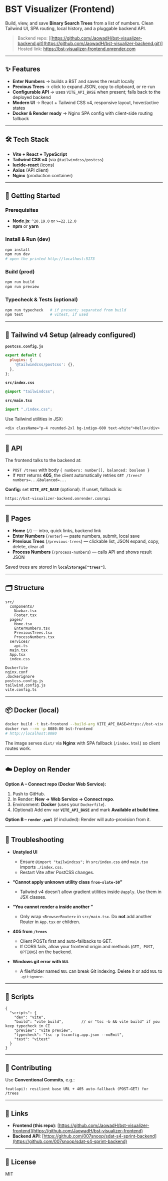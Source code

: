 # BST Visualizer (Frontend)

Build, view, and save **Binary Search Trees** from a list of numbers.
Clean Tailwind UI, SPA routing, local history, and a pluggable backend API.

> Backend repo: [[https://github.com/JaowadH/bst-visualizer-backend.git](https://github.com/JaowadH/bst-visualizer-backend.git)]
> Hosted link: https://bst-visualizer-frontend.onrender.com

---

## ✨ Features

* **Enter Numbers** → builds a BST and saves the result locally
* **Previous Trees** → click to expand JSON, copy to clipboard, or re-run
* **Configurable API** → uses `VITE_API_BASE` when present; falls back to the deployed backend
* **Modern UI** → React + Tailwind CSS v4, responsive layout, hover/active states
* **Docker & Render ready** → Nginx SPA config with client-side routing fallback

---

## 🛠️ Tech Stack

* **Vite + React + TypeScript**
* **Tailwind CSS v4** (via `@tailwindcss/postcss`)
* **lucide-react** (icons)
* **Axios** (API client)
* **Nginx** (production container)

---

## 🚀 Getting Started

### Prerequisites

* **Node.js**: `^20.19.0` or `>=22.12.0`
* **npm** or **yarn**

### Install & Run (dev)

```bash
npm install
npm run dev
# open the printed http://localhost:5173
```

### Build (prod)

```bash
npm run build
npm run preview
```

### Typecheck & Tests (optional)

```bash
npm run typecheck   # if present; separated from build
npm test            # vitest, if used
```

---

## 🧩 Tailwind v4 Setup (already configured)

**`postcss.config.js`**

```js
export default {
  plugins: {
    '@tailwindcss/postcss': {},
  },
};
```

**`src/index.css`**

```css
@import "tailwindcss";
```

**`src/main.tsx`**

```ts
import "./index.css";
```

Use Tailwind utilities in JSX:

```tsx
<div className="p-4 rounded-2xl bg-indigo-600 text-white">Hello</div>
```

---

## 🔌 API

The frontend talks to the backend at:

* `POST /trees` with body `{ numbers: number[], balanced: boolean }`
* If `POST` returns **405**, the client automatically retries `GET /trees?numbers=...&balanced=...`

**Config:** set **`VITE_API_BASE`** (optional). If unset, fallback is:

```
https://bst-visualizer-backend.onrender.com/api
```

---

## 🧭 Pages

* **Home** (`/`) — intro, quick links, backend link
* **Enter Numbers** (`/enter`) — paste numbers, submit, local save
* **Previous Trees** (`/previous-trees`) — clickable list, JSON expand, copy, delete, clear all
* **Process Numbers** (`/process-numbers`) — calls API and shows result JSON

Saved trees are stored in **`localStorage["trees"]`**.

---

## 🗂️ Structure

```
src/
  components/
    Navbar.tsx
    Footer.tsx
  pages/
    Home.tsx
    EnterNumbers.tsx
    PreviousTrees.tsx
    ProcessNumbers.tsx
  services/
    api.ts
  main.tsx
  App.tsx
  index.css

Dockerfile
nginx.conf
.dockerignore
postcss.config.js
tailwind.config.js
vite.config.ts
```

---

## 📦 Docker (local)

```bash
docker build -t bst-frontend --build-arg VITE_API_BASE=https://bst-visualizer-backend.onrender.com/api .
docker run --rm -p 8080:80 bst-frontend
# http://localhost:8080
```

The image serves `dist/` via **Nginx** with SPA fallback (`/index.html`) so client routes work.

---

## ☁️ Deploy on Render

**Option A – Connect repo (Docker Web Service):**

1. Push to GitHub.
2. In Render: **New → Web Service → Connect repo**.
3. Environment: **Docker** (uses your `Dockerfile`).
4. (Optional) Add env var **`VITE_API_BASE`** and mark **Available at build time**.

**Option B – `render.yaml`** (if included): Render will auto-provision from it.

---

## 🧰 Troubleshooting

* **Unstyled UI**

  * Ensure `@import "tailwindcss";` in `src/index.css` and `main.tsx` imports `./index.css`.
  * Restart Vite after PostCSS changes.

* **“Cannot apply unknown utility class `from-slate-50`”**

  * Tailwind v4 doesn’t allow gradient utilities inside `@apply`. Use them in JSX classes.

* **“You cannot render a <Router> inside another <Router>”**

  * Only wrap `<BrowserRouter>` in `src/main.tsx`. Do **not** add another Router in `App.tsx` or children.

* **405 from `/trees`**

  * Client POSTs first and auto-fallbacks to GET.
  * If CORS fails, allow your frontend origin and methods (`GET, POST, OPTIONS`) on the backend.

* **Windows git error with `NUL`**

  * A file/folder named `NUL` can break Git indexing. Delete it or add `NUL` to `.gitignore`.

---

## 📝 Scripts

```jsonc
{
  "scripts": {
    "dev": "vite",
    "build": "vite build",        // or "tsc -b && vite build" if you keep typecheck in CI
    "preview": "vite preview",
    "typecheck": "tsc -p tsconfig.app.json --noEmit",
    "test": "vitest"
  }
}
```

---

## 🤝 Contributing

Use **Conventional Commits**, e.g.:

```
feat(api): resilient base URL + 405 auto-fallback (POST→GET) for /trees
```

---

## 🔗 Links

* **Frontend (this repo)**: [https://github.com/JaowadH/bst-visualizer-frontend](https://github.com/JaowadH/bst-visualizer-frontend)
* **Backend API**: [https://github.com/007snoop/sdat-s4-sprint-backend](https://github.com/007snoop/sdat-s4-sprint-backend)

---

## 📄 License

MIT

